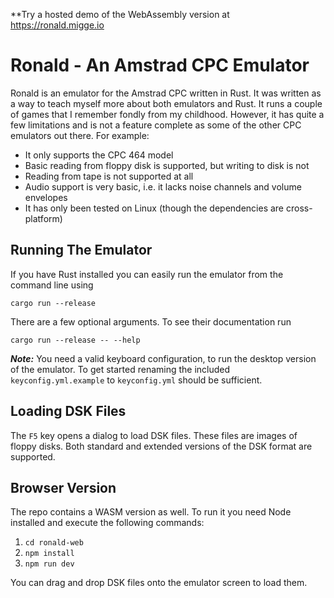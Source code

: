 **Try a hosted demo of the WebAssembly version at https://ronald.migge.io


Ronald - An Amstrad CPC Emulator
================================

Ronald is an emulator for the Amstrad CPC written in Rust. It was written as a
way to teach myself more about both emulators and Rust. It runs a couple of
games that I remember fondly from my childhood. However, it has quite a few
limitations and is not a feature complete as some of the other CPC emulators out
there. For example:

* It only supports the CPC 464 model
* Basic reading from floppy disk is supported, but writing to disk is not
* Reading from tape is not supported at all
* Audio support is very basic, i.e. it lacks noise channels and volume envelopes
* It has only been tested on Linux (though the dependencies are cross-platform)

Running The Emulator
--------------------

If you have Rust installed you can easily run the emulator from the command line
using

`cargo run --release`

There are a few optional arguments. To see their documentation run

`cargo run --release -- --help`

***Note:*** You need a valid keyboard configuration, to run the desktop version of the
emulator. To get started renaming the included `keyconfig.yml.example` to `keyconfig.yml`
should be sufficient.

Loading DSK Files
-----------------

The `F5` key opens a dialog to load DSK files. These files are images of floppy
disks. Both standard and extended versions of the DSK format are supported.

Browser Version
---------------

The repo contains a WASM version as well. To run it you need Node installed and
execute the following commands:

1. `cd ronald-web`
2. `npm install`
3. `npm run dev`

You can drag and drop DSK files onto the emulator screen to load them.

